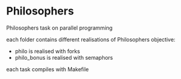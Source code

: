 # Philosophers
Philosophers task on parallel programming

each folder contains different realisations of Philosophers objective:

  - philo is realised with forks
  - philo_bonus is realised with semaphors
  
each task compiles with Makefile
